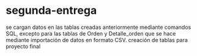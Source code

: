 # segunda-entrega
se cargan datos en las tablas creadas anteriormente mediante comandos SQL, excepto para las tablas de Orden y Detalle_orden que se hace mediante importación de datos en formato CSV.
creación de tablas para proyecto final
